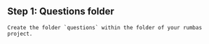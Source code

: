 ## Step 1: Questions folder

```admonish question title="Task"
Create the folder `questions` within the folder of your rumbas project.
```